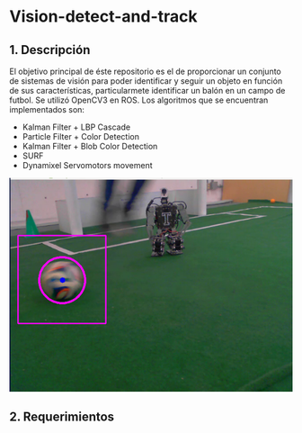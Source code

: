 # Vision-detect-and-track
## 1. Descripción
El objetivo principal de éste repositorio es el de proporcionar un conjunto de sistemas de visión para poder identificar y seguir un objeto en función de sus características, particularmete identificar un balón en un campo de futbol. Se utilizó OpenCV3 en ROS.
Los algoritmos que se encuentran implementados son:
* Kalman Filter + LBP Cascade
* Particle Filter + Color Detection
* Kalman Filter + Blob Color Detection
* SURF
* Dynamixel Servomotors movement

![Image of kalman filter detection](https://github.com/marcovc41/vision-detect-and-track/blob/master/read_img/captura_1.png)

## 2. Requerimientos

